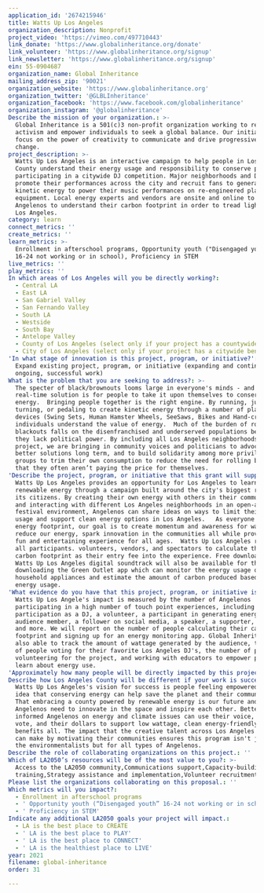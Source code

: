 ```yaml
---
application_id: '2674215946'
title: Watts Up Los Angeles
organization_description: Nonprofit
project_video: 'https://vimeo.com/497710443'
link_donate: 'https://www.globalinheritance.org/donate'
link_volunteer: 'https://www.globalinheritance.org/signup'
link_newsletter: 'https://www.globalinheritance.org/signup'
ein: 55-0904687
organization_name: Global Inheritance
mailing_address_zip: '90021'
organization_website: 'https://www.globalinheritance.org'
organization_twitter: '@GLBLInheritance'
organization_facebook: 'https://www.facebook.com/globalinheritance'
organization_instagram: '@globalinheritance'
Describe the mission of your organization.: >-
  Global Inheritance is a 501(c)3 non-profit organization working to reinvent
  activism and empower individuals to seek a global balance. Our initiatives
  focus on the power of creativity to communicate and drive progressive social
  change.
project_description: >-
  Watts Up Los Angeles is an interactive campaign to help people in Los Angeles
  County understand their energy usage and responsibility to conserve power by
  participating in a citywide DJ competition. Major neighborhoods and DJs
  promote their performances across the city and recruit fans to generate
  kinetic energy to power their music performances on re-engineered playground
  equipment. Local energy experts and vendors are onsite and online to empower
  Angelenos to understand their carbon footprint in order to tread lightly in
  Los Angeles.
category: learn
connect_metrics: ''
create_metrics: ''
learn_metrics: >-
  Enrollment in afterschool programs, Opportunity youth ("Disengaged youth"
  16-24 not working or in school), Proficiency in STEM
live_metrics: ''
play_metrics: ''
In which areas of Los Angeles will you be directly working?:
  - Central LA
  - East LA
  - San Gabriel Valley
  - San Fernando Valley
  - South LA
  - Westside
  - South Bay
  - Antelope Valley
  - County of Los Angeles (select only if your project has a countywide benefit)
  - City of Los Angeles (select only if your project has a citywide benefit)
'In what stage of innovation is this project, program, or initiative?': >-
  Expand existing project, program, or initiative (expanding and continuing
  ongoing, successful work)
What is the problem that you are seeking to address?: >-
  The specter of black/brownouts looms large in everyone's minds - and the only
  real-time solution is for people to take it upon themselves to conserve
  energy.  Bringing people together is the right engine. By running, jumping,
  turning, or pedaling to create kinetic energy through a number of playground
  devices (Swing Sets, Human Hamster Wheels, SeeSaws, Bikes and Hand-cranks),
  individuals understand the value of energy.  Much of the burden of rolling
  blackouts falls on the disenfranchised and underserved populations because
  they lack political power. By including all Los Angeles neighborhoods in this
  project, we are bringing in community voices and politicians to advocate for
  better solutions long term, and to build solidarity among more privileged
  groups to trim their own consumption to reduce the need for rolling blackouts
  that they often aren’t paying the price for themselves.  
'Describe the project, program, or initiative that this grant will support to address the problem identified.': >-
  Watts Up Los Angeles provides an opportunity for Los Angeles to learn about
  renewable energy through a campaign built around the city's biggest resource,
  its citizens. By creating their own energy with others in their communities
  and interacting with different Los Angeles neighborhoods in an open-air
  festival environment, Angelenos can share ideas on ways to limit their energy
  usage and support clean energy options in Los Angeles.   As everyone has an
  energy footprint, our goal is to create momentum and awareness for ways we can
  reduce our energy, spark innovation in the communities all while providing a
  fun and entertaining experience for all ages.  Watts Up Los Angeles requires
  all participants. volunteers, vendors, and spectators to calculate their
  carbon footprint as their entry fee into the experience. Free downloads of the
  Watts Up Los Angeles digital soundtrack will also be available for those
  downloading the Green Outlet app which can monitor the energy usage of
  household appliances and estimate the amount of carbon produced based on your
  energy usage.  
'What evidence do you have that this project, program, or initiative is or will be successful, and how will you define and measure success?': >-
  Watts Up Los Angele's impact is measured by the number of Angelenos
  participating in a high number of touch point experiences, including
  participation as a DJ, a volunteer, a participant in generating energy, an
  audience member, a follower on social media, a speaker, a supporter, a vendor,
  and more. We will report on the number of people calculating their carbon
  footprint and signing up for an energy monitoring app. Global Inheritance is
  also able to track the amount of wattage generated by the audience, the number
  of people voting for their favorite Los Angeles DJ's, the number of people
  volunteering for the project, and working with educators to empower people to
  learn about energy use.  
'Approximately how many people will be directly impacted by this project, program, or initiative?': '5000'
Describe how Los Angeles County will be different if your work is successful.: >-
  Watts Up Los Angeles's vision for success is people feeling empowered by the
  idea that conserving energy can help save the planet and their communities.
  That embracing a county powered by renewable energy is our future and that
  Angelenos need to innovate in the space and inspire each other. Better
  informed Angelenos on energy and climate issues can use their voice, their
  vote, and their dollars to support low wattage, clean energy-friendly that
  benefits all. The impact that the creative talent across Los Angeles County
  can make by motivating their communities ensures this program isn't just for
  the environmentalists but for all types of Angelenos.  
Describe the role of collaborating organizations on this project.: ''
Which of LA2050’s resources will be of the most value to you?: >-
  Access to the LA2050 community,Communications support,Capacity-building and
  training,Strategy assistance and implementation,Volunteer recruitment
Please list the organizations collaborating on this proposal.: ''
Which metrics will you impact?:
  - Enrollment in afterschool programs
  - ' Opportunity youth (“Disengaged youth” 16-24 not working or in school)'
  - ' Proficiency in STEM'
Indicate any additional LA2050 goals your project will impact.:
  - LA is the best place to CREATE
  - ' LA is the best place to PLAY'
  - ' LA is the best place to CONNECT'
  - ' LA is the healthiest place to LIVE'
year: 2021
filename: global-inheritance
order: 31

---
```

